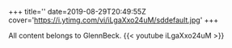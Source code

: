 +++
title=''
date=2019-08-29T20:49:55Z
cover='https://i.ytimg.com/vi/iLgaXxo24uM/sddefault.jpg'
+++

All content belongs to GlennBeck.
{{< youtube iLgaXxo24uM >}}
